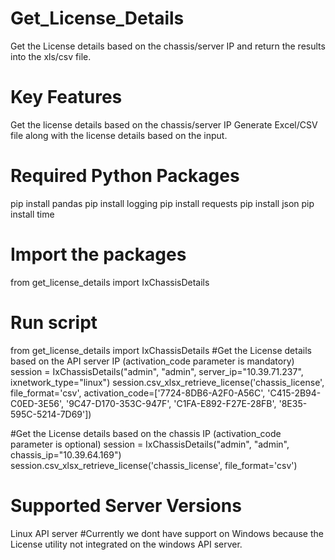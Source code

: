 # Get_License_Details
Get the License details based on the chassis/server IP and return the results into the xls/csv file.
# Key Features
Get the license details based on the chassis/server IP
Generate Excel/CSV file along with the license details based on the input.
# Required Python Packages
pip install pandas
pip install logging
pip install requests
pip install json
pip install time
# Import the packages
from get_license_details import IxChassisDetails
# Run script
from get_license_details import IxChassisDetails
#Get the License details based on the API server IP (activation_code parameter is mandatory)
session = IxChassisDetails("admin", "admin", server_ip="10.39.71.237", ixnetwork_type="linux")
session.csv_xlsx_retrieve_license('chassis_license', file_format='csv', activation_code=['7724-8DB6-A2F0-A56C', 'C415-2B94-C0ED-3E56', '9C47-D170-353C-947F', 'C1FA-E892-F27E-28FB', '8E35-595C-5214-7D69'])

#Get the License details based on the chassis IP (activation_code parameter is optional)
session = IxChassisDetails("admin", "admin", chassis_ip="10.39.64.169")
session.csv_xlsx_retrieve_license('chassis_license', file_format='csv')
# Supported Server Versions
Linux API server
#Currently we dont have support on Windows because the License utility not integrated on the windows API server.
